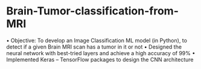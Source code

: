 # Brain-Tumor-classification-from-MRI
• Objective: To develop an Image Classification ML model (in Python), to detect if a given Brain MRI scan has a  tumor in it or not • Designed the neural network with best-tried layers and achieve a high accuracy of 99% • Implemented Keras – TensorFlow packages to design the CNN architecture
